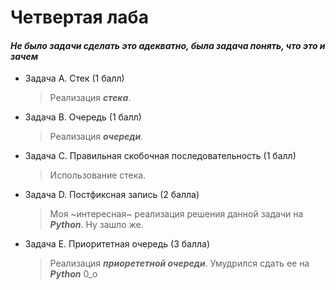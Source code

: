 # Четвертая лаба  
#### *Не было задачи сделать это адекватно, была задача понять, что это и зачем*
* Задача А. Стек (1 балл)
  > Реализация ***стека***.
* Задача В. Очередь (1 балл)
  > Реализация ***очереди***.
* Задача С. Правильная скобочная последовательность (1 балл)
  > Использование стека.
* Задача D. Постфиксная запись (2 балла)
  > Моя ~интересная~ реализация решения данной задачи на ***Python***. Ну зашло же.
* Задача Е. Приоритетная очередь (3 балла)
  > Реализация ***приорететной очереди***. Умудрился сдать ее на ***Python*** 0_o
